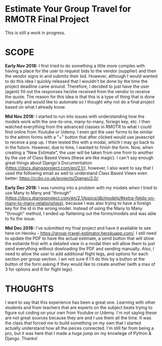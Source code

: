 # Estimate Your Group Travel for RMOTR Final Project
This is still a work in progress.


# SCOPE

<strong>Early Nov 2018:</strong>
I first tried to do something a little more complex with having a place for the user to request bids to the vendor (supplier) and then the vendor signs in and submits their bid. However, although I would wanted to do this idea I quickly released that I wouldn't be done by the time the project deadline came around. Therefore, I decided to just have the user (agent) fill out the responses he/she received from the vendor to receive the quote. The reason for this idea is that this is a type of thing that is done manually and would like to automate so I thought why not do a final project based on what I already know.

<strong>Mid Nov 2018:</strong>
I started to run into issues with understanding how the models work with the one-to-one, many-to-many, foriegn key, etc. I then watched everything from the advanced classes in RMOTR to what I could find online from Youtube or Udemy. I even got the user forms to be similar to the admin forms with a "+" button that after clicked would use javascript to receive a pop up. I then tested this with a modal, which I may go back to in the future. However, due to time, I wanted to finish the form. Now, when creating a "New Estimate", the user will be taken from one from to another by the use of Class Based Views (these are like magic). I can't say enough great things about Django's Documentation (https://docs.djangoproject.com/en/2.1/), however, I also want to say that I used the following email as well to understand Class Based Views even better: https://ccbv.co.uk/projects/Django/2.0/.

<strong>Early Dec 2018:</strong>
I was running into a problem with my models when I tried to use Many to Many and "through" (https://docs.djangoproject.com/en/2.1/topics/db/models/#extra-fields-on-many-to-many-relationships), because I was also trying to have a foreign key for the id in the wrong model. Instead of using the Many to Many "through" method, I ended up flattening out the forms/models and was able to fix the issue.

<strong>Mid Dec 2018:</strong>
I've submitted my final project and have it available to see here on Heroku - https://group-travel-estimator.herokuapp.com/. I still need to update the PDF to have the actual estimate, a send button that will show the estiamte first with a detailed view in a modal then will allow them to just send everything without dowloading the PDF and sending manually. Also, I need to allow the user to add additional flight legs, and options for each section per group section. I am not sure if I'll do this by a button at the button of the form asking if they would like to create another (with a max of 3 for options and 6 for flight legs). 

# THOUGHTS
I want to say that this experience has been a great one. Learning with other students and from teachers that are experts on the subject beats trying to figure out coding on your own from Youtube or Udemy. I'm not saying these are not great sources because they are and I use them all the time. It was the class that forced me to build something on my own that I started actually understand how all the peices connected. I'm still far from being a pro, but it was here that I made a huge jump on my knowlege of Python & Django. Thanks!
